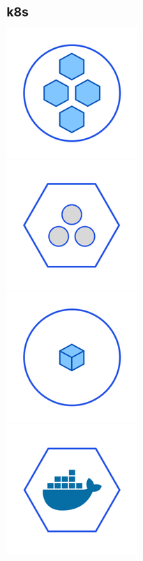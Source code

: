 # k8s

![](k8s-tenancy.png "k8s-tenancy")
![](k8s-node.png "k8s-node")
![](k8s-pod.png "k8s-pod")
![](k8s-container.png "k8s-container")
